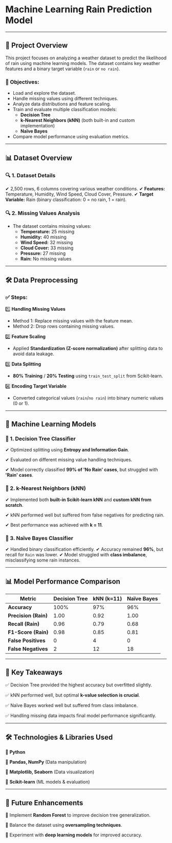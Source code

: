 # Machine Learning Rain Prediction Model

---

## 📖 Project Overview
This project focuses on analyzing a weather dataset to predict the likelihood of rain using machine learning models. The dataset contains key weather features and a binary target variable (`rain` or `no rain`).

### 🎯 Objectives:
- Load and explore the dataset.
- Handle missing values using different techniques.
- Analyze data distributions and feature scaling.
- Train and evaluate multiple classification models:
  - **Decision Tree**
  - **k-Nearest Neighbors (kNN)** (both built-in and custom implementation)
  - **Naïve Bayes**
- Compare model performance using evaluation metrics.

---

## 📊 Dataset Overview
### 🔍 1. Dataset Details
✔ 2,500 rows, 6 columns covering various weather conditions.
✔ **Features:** Temperature, Humidity, Wind Speed, Cloud Cover, Pressure.
✔ **Target Variable:** Rain (binary classification: 0 = no rain, 1 = rain).

### 🔍 2. Missing Values Analysis
- The dataset contains missing values:
  - **Temperature:** 25 missing
  - **Humidity:** 40 missing
  - **Wind Speed:** 32 missing
  - **Cloud Cover:** 33 missing
  - **Pressure:** 27 missing
  - **Rain:** No missing values

---

## 🛠 Data Preprocessing
### ✅ Steps:

1️⃣ **Handling Missing Values**
   - Method 1: Replace missing values with the feature mean.
   - Method 2: Drop rows containing missing values.

2️⃣ **Feature Scaling**
   - Applied **Standardization (Z-score normalization)** after splitting data to avoid data leakage.
   
3️⃣ **Data Splitting**
   - **80% Training** / **20% Testing** using `train_test_split` from Scikit-learn.
   
4️⃣ **Encoding Target Variable**
   - Converted categorical values (`rain`/`no rain`) into binary numeric values (0 or 1).

---

## 🤖 Machine Learning Models
### 📌 1. **Decision Tree Classifier**
✔ Optimized splitting using **Entropy and Information Gain**.

✔ Evaluated on different missing value handling techniques.

✔ Model correctly classified **99% of 'No Rain' cases**, but struggled with **'Rain' cases**.

### 📌 2. **k-Nearest Neighbors (kNN)**
✔ Implemented both **built-in Scikit-learn kNN** and **custom kNN from scratch**.

✔ kNN performed well but suffered from false negatives for predicting rain.

✔ Best performance was achieved with **k = 11**.

### 📌 3. **Naïve Bayes Classifier**
✔ Handled binary classification efficiently.
✔ Accuracy remained **96%**, but recall for `Rain` was lower.
✔ Model struggled with **class imbalance**, misclassifying some rain instances.

---

## 📊 Model Performance Comparison
| Metric         | Decision Tree | kNN (k=11) | Naïve Bayes |
|---------------|--------------|------------|-------------|
| **Accuracy**  | 100%         | 97%        | 96%         |
| **Precision (Rain)** | 1.00 | 0.92 | 1.00 |
| **Recall (Rain)** | 0.96 | 0.79 | 0.68 |
| **F1-Score (Rain)** | 0.98 | 0.85 | 0.81 |
| **False Positives** | 0 | 4 | 0 |
| **False Negatives** | 2 | 12 | 18 |

---

## 🚀 Key Takeaways
✅ Decision Tree provided the highest accuracy but overfitted slightly.

✅ kNN performed well, but optimal **k-value selection is crucial**.

✅ Naïve Bayes worked well but suffered from class imbalance.

✅ Handling missing data impacts final model performance significantly.

---

## 🛠 Technologies & Libraries Used
🔹 **Python**

🔹 **Pandas, NumPy** (Data manipulation)

🔹 **Matplotlib, Seaborn** (Data visualization)

🔹 **Scikit-learn** (ML models & evaluation)

---

## 🔮 Future Enhancements
🔹 Implement **Random Forest** to improve decision tree generalization.

🔹 Balance the dataset using **oversampling techniques**.

🔹 Experiment with **deep learning models** for improved accuracy.

